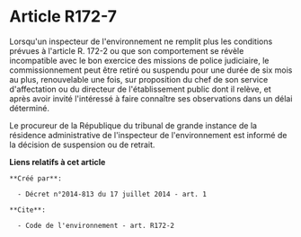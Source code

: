 # Article R172-7

Lorsqu'un inspecteur de l'environnement ne remplit plus les conditions prévues à l'article R. 172-2 ou que son comportement
se révèle incompatible avec le bon exercice des missions de police judiciaire, le commissionnement peut être retiré ou
suspendu pour une durée de six mois au plus, renouvelable une fois, sur proposition du chef de son service d'affectation ou
du directeur de l'établissement public dont il relève, et après avoir invité l'intéressé à faire connaître ses observations
dans un délai déterminé.

Le procureur de la République du tribunal de grande instance de la résidence administrative de l'inspecteur de
l'environnement est informé de la décision de suspension ou de retrait.

**Liens relatifs à cet article**

	**Créé par**:

	  - Décret n°2014-813 du 17 juillet 2014 - art. 1

	**Cite**:

	  - Code de l'environnement - art. R172-2
